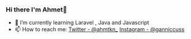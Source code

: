 ### Hi there I'm Ahmet👋

- 🌱 I’m currently learning Laravel , Java and Javascript
- 📫 How to reach me: [Twitter - @ahmtkn_](https://twitter.com/ahmtkn_) [Instagram - @ganniccuss](https://www.instagram.com/ganniccuss/)
